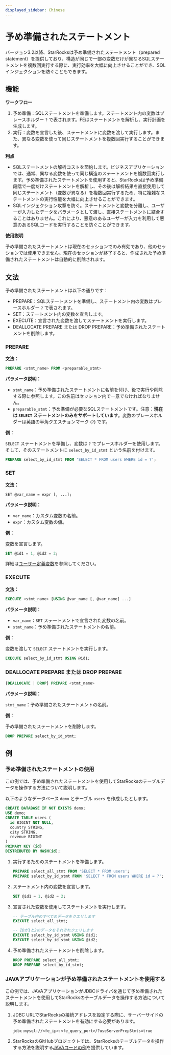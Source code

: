 ```yaml
---
displayed_sidebar: Chinese
---
```


# 予め準備されたステートメント

バージョン3.2以降、StarRocksは予め準備されたステートメント（prepared statement）を提供しており、構造が同じで一部の変数だけが異なるSQLステートメントを複数回実行する際に、実行効率を大幅に向上させることができ、SQLインジェクションを防ぐこともできます。

## 機能

**ワークフロー**

1. 予め準備：SQLステートメントを準備します。ステートメント内の変数はプレースホルダー `?` で表されます。FEはステートメントを解析し、実行計画を生成します。
2. 実行：変数を宣言した後、ステートメントに変数を渡して実行します。また、異なる変数を使って同じステートメントを複数回実行することができます。

**利点**

- SQLステートメントの解析コストを節約します。ビジネスアプリケーションでは、通常、異なる変数を使って同じ構造のステートメントを複数回実行します。予め準備されたステートメントを使用すると、StarRocksは予め準備段階で一度だけステートメントを解析し、その後は解析結果を直接使用して同じステートメント（変数が異なる）を複数回実行するため、特に複雑なステートメントの実行性能を大幅に向上させることができます。
- SQLインジェクション攻撃を防ぐ。ステートメントと変数を分離し、ユーザーが入力したデータをパラメータとして渡し、直接ステートメントに結合することはありません。これにより、悪意のあるユーザーが入力を利用して悪意のあるSQLコードを実行することを防ぐことができます。

**使用説明**

予め準備されたステートメントは現在のセッションでのみ有効であり、他のセッションでは使用できません。現在のセッションが終了すると、作成された予め準備されたステートメントは自動的に削除されます。

## 文法

予め準備されたステートメントは以下の通りです：

- PREPARE：SQLステートメントを準備し、ステートメント内の変数はプレースホルダー `?` で表されます。
- SET：ステートメント内の変数を宣言します。
- EXECUTE：宣言された変数を渡してステートメントを実行します。
- DEALLOCATE PREPARE または DROP PREPARE：予め準備されたステートメントを削除します。

### PREPARE

**文法：**

```SQL
PREPARE <stmt_name> FROM <preparable_stmt>
```

**パラメータ説明：**

- `stmt_name`：予め準備されたステートメントに名前を付け、後で実行や削除する際に参照します。この名前はセッション内で一意でなければなりません。
- `preparable_stmt`：予め準備が必要なSQLステートメントです。注意：**現在は `SELECT` ステートメントのみをサポートしています**。変数のプレースホルダーは英語の半角クエスチョンマーク (`?`) です。

**例：**

`SELECT` ステートメントを準備し、変数は `?` でプレースホルダーを使用します。そして、そのステートメントに `select_by_id_stmt` という名前を付けます。

```SQL
PREPARE select_by_id_stmt FROM 'SELECT * FROM users WHERE id = ?';
```

### SET

**文法：**

```Plain
SET @var_name = expr [, ...];
```

**パラメータ説明：**

- `var_name`：カスタム変数の名前。
- `expr`：カスタム変数の値。

**例：**

変数を宣言します。

```SQL
SET @id1 = 1, @id2 = 2;
```

詳細は[ユーザー定義変数](../../reference/user_defined_variables.md)を参照してください。

### EXECUTE

**文法：**

```SQL
EXECUTE <stmt_name> [USING @var_name [, @var_name] ...]
```

**パラメータ説明：**

- `var_name`：`SET` ステートメントで宣言された変数の名前。
- `stmt_name`：予め準備されたステートメントの名前。

**例：**

変数を渡して `SELECT` ステートメントを実行します。

```SQL
EXECUTE select_by_id_stmt USING @id1;
```

### DEALLOCATE PREPARE または DROP PREPARE

```SQL
{DEALLOCATE | DROP} PREPARE <stmt_name>
```

**パラメータ説明：**

`stmt_name`：予め準備されたステートメントの名前。

**例：**

予め準備されたステートメントを削除します。

```SQL
DROP PREPARE select_by_id_stmt;
```

## 例

### 予め準備されたステートメントの使用

この例では、予め準備されたステートメントを使用してStarRocksのテーブルデータを操作する方法について説明します。

以下のようなデータベース `demo` とテーブル `users` を作成したとします。

```SQL
CREATE DATABASE IF NOT EXISTS demo;
USE demo;
CREATE TABLE users (
  id BIGINT NOT NULL,
  country STRING,
  city STRING,
  revenue BIGINT
)
PRIMARY KEY (id)
DISTRIBUTED BY HASH(id);
```

1. 実行するためのステートメントを準備します。

   ```SQL
   PREPARE select_all_stmt FROM 'SELECT * FROM users';
   PREPARE select_by_id_stmt FROM 'SELECT * FROM users WHERE id = ?';
   ```

2. ステートメント内の変数を宣言します。

   ```SQL
   SET @id1 = 1, @id2 = 2;
   ```

3. 宣言された変数を使用してステートメントを実行します。

   ```SQL
   -- テーブル内のすべてのデータをクエリします
   EXECUTE select_all_stmt;
   
   -- IDが1と2のデータをそれぞれクエリします
   EXECUTE select_by_id_stmt USING @id1;
   EXECUTE select_by_id_stmt USING @id2;
   ```

4. 予め準備されたステートメントを削除します。

   ```SQL
   DROP PREPARE select_all_stmt;
   DROP PREPARE select_by_id_stmt;
   ```

### JAVAアプリケーションが予め準備されたステートメントを使用する

この例では、JAVAアプリケーションがJDBCドライバを通じて予め準備されたステートメントを使用してStarRocksのテーブルデータを操作する方法について説明します。

1. JDBC URLでStarRocksの接続アドレスを設定する際に、サーバーサイドの予め準備されたステートメントを有効にする必要があります。

    ```Plaintext
    jdbc:mysql://<fe_ip>:<fe_query_port>/?useServerPrepStmts=true
    ```

2. StarRocksのGitHubプロジェクトでは、StarRocksのテーブルデータを操作する方法を説明する[JAVAコードの例](https://github.com/StarRocks/starrocks/blob/main/fe/fe-core/src/test/java/com/starrocks/analysis/PreparedStmtTest.java)を提供しています。

